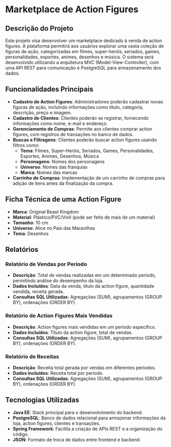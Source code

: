 # Marketplace de Action Figures

## Descrição do Projeto

Este projeto visa desenvolver um marketplace dedicado à venda de action figures. A plataforma permitirá aos usuários explorar uma vasta coleção de figuras de ação, categorizadas em filmes, super-heróis, seriados, games, personalidades, esportes, animes, desenhos e música. O sistema será desenvolvido utilizando a arquitetura MVC (Model-View-Controller), com uma API REST para comunicação e PostgreSQL para armazenamento dos dados.

## Funcionalidades Principais

- **Cadastro de Action Figures**: Administradores poderão cadastrar novas figuras de ação, incluindo informações como título, categoria, descrição, preço e imagem.
- **Cadastro de Clientes**: Clientes poderão se registrar, fornecendo informações como nome, e-mail e endereço.
- **Gerenciamento de Compras**: Permite aos clientes comprar action figures, com registros de transações no banco de dados.
- **Buscas e Filtragens**: Clientes poderão buscar action figures usando filtros como:
  - **Tema**: Filmes, Super-Heróis, Seriados, Games, Personalidades, Esportes, Animes, Desenhos, Música
  - **Personagens**: Nomes dos personagens
  - **Universo**: Nomes das franquias
  - **Marca**: Nomes das marcas
- **Carrinho de Compras**: Implementação de um carrinho de compras para adição de itens antes da finalização da compra.

## Ficha Técnica de uma Action Figure

- **Marca**: Original Beast Kingdom
- **Material**: Plástico/PVC/Vinil (pode ser feito de mais de um material)
- **Tamanho**: 10 cm
- **Universo**: Alice no País das Maravilhas
- **Tema**: Desenhos

## Relatórios

### Relatório de Vendas por Período
- **Descrição**: Total de vendas realizadas em um determinado período, permitindo análise do desempenho da loja.
- **Dados Incluídos**: Data da venda, título da action figure, quantidade vendida, receita gerada.
- **Consultas SQL Utilizadas**: Agregações (SUM), agrupamentos (GROUP BY), ordenações (ORDER BY).

### Relatório de Action Figures Mais Vendidas
- **Descrição**: Action figures mais vendidas em um período específico.
- **Dados Incluídos**: Título da action figure, total de vendas.
- **Consultas SQL Utilizadas**: Agregações (SUM), agrupamentos (GROUP BY), ordenações (ORDER BY).

### Relatório de Receitas
- **Descrição**: Receita total gerada por vendas em diferentes períodos.
- **Dados Incluídos**: Receita total por período.
- **Consultas SQL Utilizadas**: Agregações (SUM), agrupamentos (GROUP BY), ordenações (ORDER BY).

## Tecnologias Utilizadas

- **Java EE**: Stack principal para o desenvolvimento do backend.
- **PostgreSQL**: Banco de dados relacional para armazenar informações da loja, action figures, clientes e transações.
- **Spring Framework**: Facilita a criação de APIs REST e a organização do código.
- **JSON**: Formato de troca de dados entre frontend e backend.
